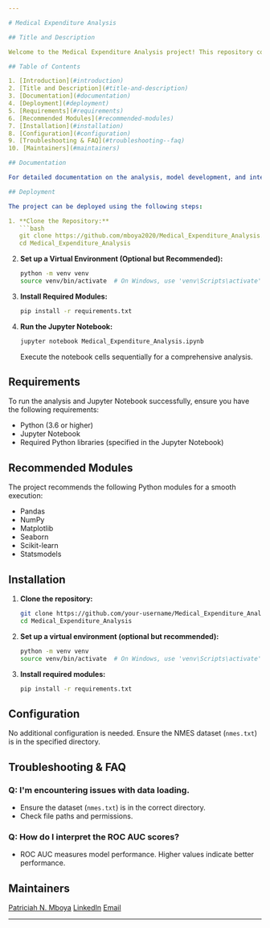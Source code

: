 ```yaml
---

# Medical Expenditure Analysis

## Title and Description

Welcome to the Medical Expenditure Analysis project! This repository contains the code and analysis for predicting the risk of annual healthcare expenditures exceeding $20,000 for subjects that are 40 years and above using the National Medical Expenditure Survey (NMES) dataset.

## Table of Contents

1. [Introduction](#introduction)
2. [Title and Description](#title-and-description)
3. [Documentation](#documentation)
4. [Deployment](#deployment)
5. [Requirements](#requirements)
6. [Recommended Modules](#recommended-modules)
7. [Installation](#installation)
8. [Configuration](#configuration)
9. [Troubleshooting & FAQ](#troubleshooting--faq)
10. [Maintainers](#maintainers)

## Documentation

For detailed documentation on the analysis, model development, and interpretation, please refer to the Jupyter Notebook: [Medical_Expenditure_Analysis.ipynb](link-to-your-notebook)[https://github.com/mboya2020/Medical_Expenditure_Analysis/blob/main/Medical_Expenditure_Analysis_.ipynb]

## Deployment

The project can be deployed using the following steps:

1. **Clone the Repository:**
   ```bash
   git clone https://github.com/mboya2020/Medical_Expenditure_Analysis.git
   cd Medical_Expenditure_Analysis
   ```

2. **Set up a Virtual Environment (Optional but Recommended):**
   ```bash
   python -m venv venv
   source venv/bin/activate  # On Windows, use 'venv\Scripts\activate'
   ```

3. **Install Required Modules:**
   ```bash
   pip install -r requirements.txt
   ```

4. **Run the Jupyter Notebook:**
   ```bash
   jupyter notebook Medical_Expenditure_Analysis.ipynb
   ```

   Execute the notebook cells sequentially for a comprehensive analysis.

## Requirements

To run the analysis and Jupyter Notebook successfully, ensure you have the following requirements:

- Python (3.6 or higher)
- Jupyter Notebook
- Required Python libraries (specified in the Jupyter Notebook)

## Recommended Modules

The project recommends the following Python modules for a smooth execution:

- Pandas
- NumPy
- Matplotlib
- Seaborn
- Scikit-learn
- Statsmodels

## Installation

1. **Clone the repository:**
   ```bash
   git clone https://github.com/your-username/Medical_Expenditure_Analysis.git
   cd Medical_Expenditure_Analysis
   ```

2. **Set up a virtual environment (optional but recommended):**
   ```bash
   python -m venv venv
   source venv/bin/activate  # On Windows, use 'venv\Scripts\activate'
   ```

3. **Install required modules:**
   ```bash
   pip install -r requirements.txt
   ```

## Configuration

No additional configuration is needed. Ensure the NMES dataset (`nmes.txt`) is in the specified directory.

## Troubleshooting & FAQ

### Q: I'm encountering issues with data loading.
- Ensure the dataset (`nmes.txt`) is in the correct directory.
- Check file paths and permissions.

### Q: How do I interpret the ROC AUC scores?
- ROC AUC measures model performance. Higher values indicate better performance.

## Maintainers

[Patriciah N. Mboya](https://github.com/mboya2020)
[LinkedIn](https://www.linkedin.com/in/your-linkedin-profile/)
[Email](mboyapatricia@ymail.com)

---
```


